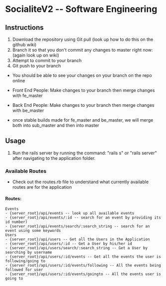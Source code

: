 # SocialiteV2 -- Software Engineering

## Instructions
1. Download the repository using Git pull (look up how to do this on the github wiki)
2. Branch it so that you don't commit any changes to master right now: (again look up on wiki)
3. Attempt to commit to your branch
4. Git push to your branch

- You should be able to see your changes on your branch on the repo online
- Front End People: Make changes to your branch then merge changes with fe_master
- Back End People: Make changes to your branch then merge changes with be_master

- once stable builds made for fe_master and be_master, we will merge both into sub_master and then into master

## Usage
1. Run the rails server by running the command: "rails s" or "rails server" after navigating to the application folder.

### Available Routes
- Check out the routes.rb file to understand what currently available routes are for the application

#### Routes:
	Events
	- {server_root}/api/events -- look up all available events
	- {server_root}/api/events/:id -- search for an event by providing its id number)
	- {server_root}/api/events/search/:search_string -- search for an event using some keywords
	Users
	- {server_root}/api/users -- Get all the Users in the Application
	- {server_root}/api/users/:id -- Get a User by his/her id
	- {server_root}/api/users/search/:search_string -- Get a User by searching by username
	- {server_root}/api/users/:id/events -- Get all the events the user is following/going to
	- {server_root}/api/users/:id/events/following -- All the events being followed for user
	- {server_root}/api/users/:id/events/goingto -- All the events user is going to 
